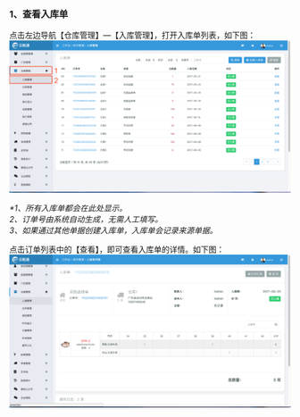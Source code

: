 ### 1、查看入库单

点击左边导航【仓库管理】—【入库管理】，打开入库单列表，如下图：![](/assets/kcgl-rkd-1.png)

_\*1、所有入库单都会在此处显示。  
  2、订单号由系统自动生成，无需人工填写。  
  3、如果通过其他单据创建入库单，入库单会记录来源单据。_

点击订单列表中的【查看】，即可查看入库单的详情。如下图：![](/assets/kcgl-rkd-2.png)

